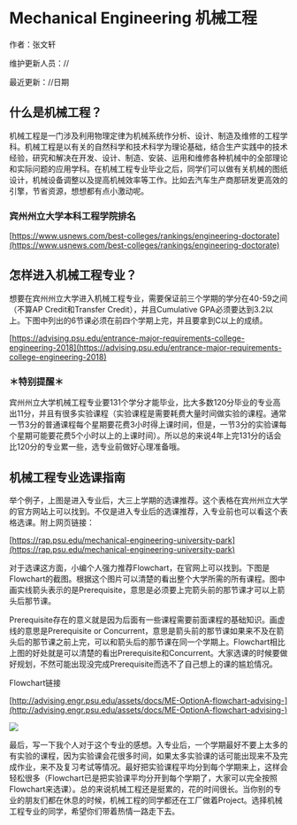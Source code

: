 # Mechanical Engineering 机械工程

作者：张文轩

维护更新人员：//

最近更新：//日期

## **什么是机械工程？**

机械工程是一门涉及利用物理定律为机械系统作分析、设计、制造及维修的工程学科。机械工程是以有关的自然科学和技术科学为理论基础，结合生产实践中的技术经验，研究和解决在开发、设计、制造、安装、运用和维修各种机械中的全部理论和实际问题的应用学科。在机械工程专业毕业之后，同学们可以做有关机械的图纸设计，机械设备调整以及提高机械效率等工作。比如去汽车生产商那研发更高效的引擎，节省资源，想想都有点小激动呢。

### 宾州州立大学本科工程学院排名

[https://www.usnews.com/best-colleges/rankings/engineering-doctorate](https://www.usnews.com/best-colleges/rankings/engineering-doctorate)

## **怎样进入机械工程专业？**

想要在宾州州立大学进入机械工程专业，需要保证前三个学期的学分在40-59之间（不算AP Credit和Transfer Credit），并且Cumulative GPA必须要达到3.2以上。下图中列出的6节课必须在前四个学期上完，并且要拿到C以上的成绩。![](data:image/gif;base64,iVBORw0KGgoAAAANSUhEUgAAAAEAAAABCAYAAAAfFcSJAAAADUlEQVQImWNgYGBgAAAABQABh6FO1AAAAABJRU5ErkJggg==)

[https://advising.psu.edu/entrance-major-requirements-college-engineering-2018](https://advising.psu.edu/entrance-major-requirements-college-engineering-2018)

### ＊特别提醒＊

宾州州立大学机械工程专业要131个学分才能毕业，比大多数120分毕业的专业高出11分，并且有很多实验课程（实验课程是需要耗费大量时间做实验的课程。通常一节3分的普通课程每个星期要花费3小时得上课时间，但是，一节3分的实验课每个星期可能要花费5个小时以上的上课时间）。所以总的来说4年上完131分的话会比120分的专业累一些，选专业前做好心理准备哦。

## **机械工程专业选课指南**![](data:image/gif;base64,iVBORw0KGgoAAAANSUhEUgAAAAEAAAABCAYAAAAfFcSJAAAADUlEQVQImWNgYGBgAAAABQABh6FO1AAAAABJRU5ErkJggg==)

举个例子，上图是进入专业后，大三上学期的选课推荐。这个表格在宾州州立大学的官方网站上可以找到。不仅是进入专业后的选课推荐，入专业前也可以看这个表格选课。附上网页链接：

[https://rap.psu.edu/mechanical-engineering-university-park](https://rap.psu.edu/mechanical-engineering-university-park)

对于选课这方面，小编个人强力推荐Flowchart，在官网上可以找到。下图是Flowchart的截图。根据这个图片可以清楚的看出整个大学所需的所有课程。图中画实线箭头表示的是Prerequisite，意思是必须要上完箭头前的那节课才可以上箭头后那节课。 

Prerequisite存在的意义就是因为后面有一些课程需要前面课程的基础知识。画虚线的意思是Prerequisite or Concurrent，意思是箭头前的那节课如果来不及在箭头后的那节课之前上完，可以和箭头后的那节课在同一个学期上。Flowchart相比上图的好处就是可以清楚的看出Prerequisite和Concurrent。大家选课的时候要做好规划，不然可能出现没完成Prerequisite而选不了自己想上的课的尴尬情况。

Flowchart链接

[http://advising.engr.psu.edu/assets/docs/ME-OptionA-flowchart-advising-](http://advising.engr.psu.edu/assets/docs/ME-OptionA-flowchart-advising-)

![](https://mmbiz.qpic.cn/mmbiz_png/j6m3uZgXnCIMZwp9vdRZrfwE5S1DahRTq0dkwRFsjn1icmicH7FR6BsA1iaXZjKiaBTp8ECrDMD67Y036Q6bZQ9heQ/640?wx_fmt=png&tp=webp&wxfrom=5&wx_lazy=1&wx_co=1)

 最后，写一下我个人对于这个专业的感想。入专业后，一个学期最好不要上太多的有实验的课程，因为实验课会花很多时间，如果太多实验课的话可能出现来不及完成作业，来不及复习考试等情况。最好把实验课程平均分到每个学期来上，这样会轻松很多（Flowchart已是把实验课平均分开到每个学期了，大家可以完全按照Flowchart来选课）。总的来说机械工程还是挺累的，花的时间很长。当你别的专业的朋友们都在休息的时候，机械工程的同学都还在工厂做着Project。选择机械工程专业的同学，希望你们带着热情一路走下去。

